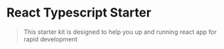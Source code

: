 # React Typescript Starter

> This starter kit is designed  to help you up and running react app for rapid development

